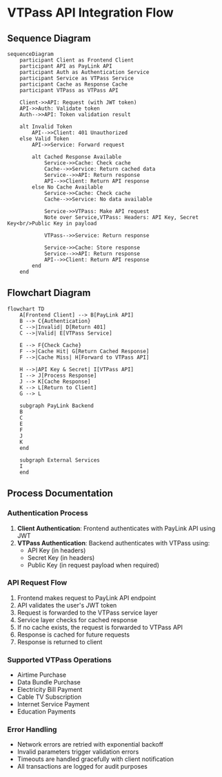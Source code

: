 # VTPass API Integration Flow

## Sequence Diagram

```mermaid
sequenceDiagram
    participant Client as Frontend Client
    participant API as PayLink API
    participant Auth as Authentication Service
    participant Service as VTPass Service
    participant Cache as Response Cache
    participant VTPass as VTPass API
    
    Client->>API: Request (with JWT token)
    API->>Auth: Validate token
    Auth-->>API: Token validation result
    
    alt Invalid Token
        API-->>Client: 401 Unauthorized
    else Valid Token
        API->>Service: Forward request
        
        alt Cached Response Available
            Service->>Cache: Check cache
            Cache-->>Service: Return cached data
            Service-->>API: Return response
            API-->>Client: Return API response
        else No Cache Available
            Service->>Cache: Check cache
            Cache-->>Service: No data available
            
            Service->>VTPass: Make API request
            Note over Service,VTPass: Headers: API Key, Secret Key<br/>Public Key in payload
            
            VTPass-->>Service: Return response
            
            Service->>Cache: Store response
            Service-->>API: Return response
            API-->>Client: Return API response
        end
    end
```

## Flowchart Diagram

```mermaid
flowchart TD
    A[Frontend Client] --> B[PayLink API]
    B --> C{Authentication}
    C -->|Invalid| D[Return 401]
    C -->|Valid| E[VTPass Service]
    
    E --> F{Check Cache}
    F -->|Cache Hit| G[Return Cached Response]
    F -->|Cache Miss| H[Forward to VTPass API]
    
    H -->|API Key & Secret| I[VTPass API]
    I --> J[Process Response]
    J --> K[Cache Response]
    K --> L[Return to Client]
    G --> L
    
    subgraph PayLink Backend
    B
    C
    E
    F
    J
    K
    end
    
    subgraph External Services
    I
    end
```

## Process Documentation

### Authentication Process
1. **Client Authentication**: Frontend authenticates with PayLink API using JWT
2. **VTPass Authentication**: Backend authenticates with VTPass using:
   - API Key (in headers)
   - Secret Key (in headers)
   - Public Key (in request payload when required)

### API Request Flow
1. Frontend makes request to PayLink API endpoint
2. API validates the user's JWT token
3. Request is forwarded to the VTPass service layer
4. Service layer checks for cached response
5. If no cache exists, the request is forwarded to VTPass API
6. Response is cached for future requests
7. Response is returned to client

### Supported VTPass Operations
- Airtime Purchase
- Data Bundle Purchase
- Electricity Bill Payment
- Cable TV Subscription
- Internet Service Payment
- Education Payments

### Error Handling
- Network errors are retried with exponential backoff
- Invalid parameters trigger validation errors
- Timeouts are handled gracefully with client notification
- All transactions are logged for audit purposes 